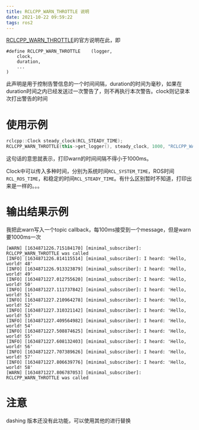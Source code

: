 ```yaml
---
title: RCLCPP_WARN_THROTTLE 说明
date: 2021-10-22 09:59:22
tags: ros2
---
```


[RCLCPP_WARN_THROTTLE](https://docs.ros2.org/latest/api/rclcpp/logging_8hpp.html#a451bee77c253ec72f4984bb577ff818a)的官方说明在此，即

```
#define RCLCPP_WARN_THROTTLE	(logger,
 	clock,
 	duration,
 	... 
)		
```

此声明是用于控制告警信息的一个时间间隔，duration的时间为毫秒，如果在duration时间之内已经发送过一次警告了，则不再执行本次警告。clock则记录本次打出警告的时间

# 使用示例

```c++
rclcpp::Clock steady_clock(RCL_STEADY_TIME);
RCLCPP_WARN_THROTTLE(this->get_logger(), steady_clock, 1000, "RCLCPP_WARN_THROTTLE was called");
```

这句话的意思就表示，打印warn的时间间隔不得小于1000ms。

Clock中可以传入多种时间，分别为系统时间`RCL_SYSTEM_TIME`，ROS时间`RCL_ROS_TIME`，和稳定的时间`RCL_STEADY_TIME`。有什么区别暂时不知道，打印出来是一样的。。。

# 输出结果示例

我把此warn写入一个topic callback，每100ms接受到一个message，但是warn要1000ms一次

```
[WARN] [1634871226.715184170] [minimal_subscriber]: RCLCPP_WARN_THROTTLE was called
[INFO] [1634871226.814115514] [minimal_subscriber]: I heard: 'Hello, world! 48'
[INFO] [1634871226.913323879] [minimal_subscriber]: I heard: 'Hello, world! 49'
[INFO] [1634871227.012755620] [minimal_subscriber]: I heard: 'Hello, world! 50'
[INFO] [1634871227.111737842] [minimal_subscriber]: I heard: 'Hello, world! 51'
[INFO] [1634871227.210964278] [minimal_subscriber]: I heard: 'Hello, world! 52'
[INFO] [1634871227.310321142] [minimal_subscriber]: I heard: 'Hello, world! 53'
[INFO] [1634871227.409564982] [minimal_subscriber]: I heard: 'Hello, world! 54'
[INFO] [1634871227.508874625] [minimal_subscriber]: I heard: 'Hello, world! 55'
[INFO] [1634871227.608132403] [minimal_subscriber]: I heard: 'Hello, world! 56'
[INFO] [1634871227.707389626] [minimal_subscriber]: I heard: 'Hello, world! 57'
[INFO] [1634871227.806639776] [minimal_subscriber]: I heard: 'Hello, world! 58'
[WARN] [1634871227.806787053] [minimal_subscriber]: RCLCPP_WARN_THROTTLE was called
```

# 注意

dashing 版本还没有此功能，可以使用其他的进行替换